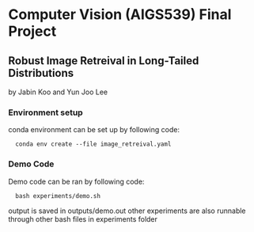 # Computer Vision (AIGS539) Final Project

## Robust Image Retreival in Long-Tailed Distributions

by Jabin Koo and Yun Joo Lee

### Environment setup
conda environment can be set up by following code:
```
  conda env create --file image_retreival.yaml
```
### Demo Code
Demo code can be ran by following code:
```
  bash experiments/demo.sh
```
output is saved in outputs/demo.out
other experiments are also runnable through other bash files in experiments folder
